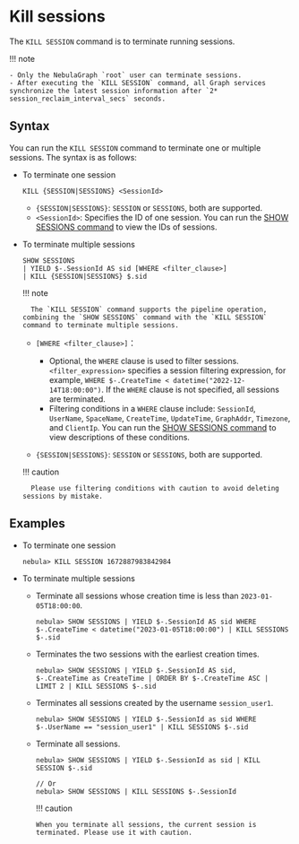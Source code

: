 # Kill sessions

The `KILL SESSION` command is to terminate running sessions.

!!! note

    - Only the NebulaGraph `root` user can terminate sessions.
    - After executing the `KILL SESSION` command, all Graph services synchronize the latest session information after `2* session_reclaim_interval_secs` seconds.

## Syntax

You can run the `KILL SESSION` command to terminate one or multiple sessions. The syntax is as follows:

- To terminate one session
  
  ```
  KILL {SESSION|SESSIONS} <SessionId>
  ```

  - `{SESSION|SESSIONS}`: `SESSION` or `SESSIONS`, both are supported. 
  - `<SessionId>`: Specifies the ID of one session. You can run the [SHOW SESSIONS command](../../3.ngql-guide/7.general-query-statements/6.show/17.show-sessions.md) to view the IDs of sessions.


- To terminate multiple sessions

  ```
  SHOW SESSIONS 
  | YIELD $-.SessionId AS sid [WHERE <filter_clause>]
  | KILL {SESSION|SESSIONS} $.sid
  ```

  !!! note
          
        The `KILL SESSION` command supports the pipeline operation, combining the `SHOW SESSIONS` command with the `KILL SESSION` command to terminate multiple sessions.

  - `[WHERE <filter_clause>]`：
    - Optional, the `WHERE` clause is used to filter sessions. `<filter_expression>` specifies a session filtering expression, for example, `WHERE $-.CreateTime < datetime("2022-12-14T18:00:00")`. If the `WHERE` clause is not specified, all sessions are terminated.
    - Filtering conditions in a `WHERE` clause include: `SessionId`, `UserName`, `SpaceName`, `CreateTime`, `UpdateTime`, `GraphAddr`, `Timezone`, and `ClientIp`. You can run the [SHOW SESSIONS command](../../3.ngql-guide/7.general-query-statements/6.show/17.show-sessions.md) to view descriptions of these conditions.
      
  - `{SESSION|SESSIONS}`: `SESSION` or `SESSIONS`, both are supported.

  !!! caution

        Please use filtering conditions with caution to avoid deleting sessions by mistake.


## Examples

- To terminate one session
   
  ```
  nebula> KILL SESSION 1672887983842984 
  ```

- To terminate multiple sessions

  - Terminate all sessions whose creation time is less than `2023-01-05T18:00:00`.
    
    ```
    nebula> SHOW SESSIONS | YIELD $-.SessionId AS sid WHERE $-.CreateTime < datetime("2023-01-05T18:00:00") | KILL SESSIONS $-.sid
    ```

  - Terminates the two sessions with the earliest creation times.
    
    ```
    nebula> SHOW SESSIONS | YIELD $-.SessionId AS sid, $-.CreateTime as CreateTime | ORDER BY $-.CreateTime ASC | LIMIT 2 | KILL SESSIONS $-.sid
    ```

  - Terminates all sessions created by the username `session_user1`.
    
    ```
    nebula> SHOW SESSIONS | YIELD $-.SessionId as sid WHERE $-.UserName == "session_user1" | KILL SESSIONS $-.sid
    ```

  - Terminate all sessions.
    
    ```
    nebula> SHOW SESSIONS | YIELD $-.SessionId as sid | KILL SESSION $-.sid

    // Or
    nebula> SHOW SESSIONS | KILL SESSIONS $-.SessionId
    ```
    
    !!! caution
        
        When you terminate all sessions, the current session is terminated. Please use it with caution.
